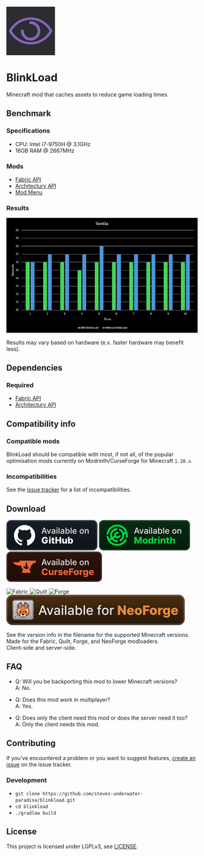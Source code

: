 ![BlinkLoad icon](docs/assets/icon/icon_128x128.png)

# BlinkLoad

Minecraft mod that caches assets to reduce game loading times.

## Benchmark

### Specifications

- CPU: Intel i7-9750H @ 3.1GHz
- 16GB RAM @ 2667MHz

### Mods

- [Fabric API](https://modrinth.com/mod/fabric-api)
- [Architectury API](https://modrinth.com/mod/architectury-api)
- [Mod Menu](https://modrinth.com/mod/modmenu)

### Results

![Benchmark](docs/benchmarks/benchmark.png)

Results may vary based on hardware (e.x. faster hardware may benefit less).

## Dependencies

### Required

- [Fabric API](https://modrinth.com/mod/fabric-api)
- [Architectury API](https://modrinth.com/mod/architectury-api)

## Compatibility info

### Compatible mods

BlinkLoad should be compatible with most, if not all, of the popular optimisation mods currently on Modrinth/CurseForge for Minecraft
`1.20.x`.

### Incompatibilities

See
the [issue tracker](https://github.com/steves-underwater-paradise/blinkload/issues?q=is%3Aissue+is%3Aopen+sort%3Aupdated-desc+label%3Acompatibility)
for a list of incompatibilities.

## Download

[![GitHub](https://github.com/intergrav/devins-badges/raw/2dc967fc44dc73850eee42c133a55c8ffc5e30cb/assets/cozy/available/github_vector.svg)](https://github.com/steves-underwater-paradise/blinkload)
[![Modrinth](https://github.com/intergrav/devins-badges/raw/2dc967fc44dc73850eee42c133a55c8ffc5e30cb/assets/cozy/available/modrinth_vector.svg)](https://modrinth.com/mod/blinkload)
[![CurseForge](https://github.com/intergrav/devins-badges/raw/2dc967fc44dc73850eee42c133a55c8ffc5e30cb/assets/cozy/available/curseforge_vector.svg)](https://www.curseforge.com/minecraft/mc-mods/blinkload)

![Fabric](https://github.com/intergrav/devins-badges/raw/2dc967fc44dc73850eee42c133a55c8ffc5e30cb/assets/compact/supported/fabric_vector.svg)
![Quilt](https://github.com/intergrav/devins-badges/raw/2dc967fc44dc73850eee42c133a55c8ffc5e30cb/assets/compact/supported/quilt_vector.svg)
![Forge](https://github.com/intergrav/devins-badges/raw/2dc967fc44dc73850eee42c133a55c8ffc5e30cb/assets/compact/supported/forge_vector.svg)
![NeoForge](docs/assets/badges/compact/supported/neoforge_vector.svg)

See the version info in the filename for the supported Minecraft versions.  
Made for the Fabric, Quilt, Forge, and NeoForge modloaders.  
Client-side and server-side.

## FAQ

- Q: Will you be backporting this mod to lower Minecraft versions?  
  A: No.

- Q: Does this mod work in multiplayer?  
  A: Yes.

- Q: Does only the client need this mod or does the server need it too?  
  A: Only the client needs this mod.

## Contributing

If you've encountered a problem or you want to suggest
features, [create an issue](https://github.com/steves-underwater-paradise/blinkload/issues/new) on the issue tracker.

### Development

- `git clone https://github.com/steves-underwater-paradise/blinkload.git`
- `cd blinkload`
- `./gradlew build`

## License

This project is licensed under LGPLv3, see [LICENSE](https://github.com/steves-underwater-paradise/blinkload/blob/1.20.1/LICENSE).
